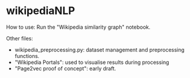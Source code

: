 # wikipediaNLP

How to use: Run the "Wikipedia similarity graph" notebook.

Other files:
- wikipedia_preprocessing.py: dataset management and preprocessing functions.
- "Wikipedia Portals": used to visualise results during processing
- "Page2vec proof of concept": early draft.
